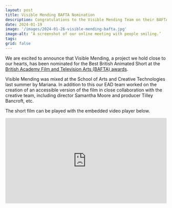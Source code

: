 ```yaml
---
layout: post
title: Visible Mending BAFTA Nomination
description: Congratulations to the Visible Mending Team on their BAFTA Nomination! 
date: 2024-01-19
image: '/images/2024-01-26-visible-mending-bafta.jpg'
image-alt: ‘A screenshot of our online meeting with people smiling.’
tags:
grid: false
---
```


<!--
#todo add tags
-->

We are excited to announce that Visible Mending, a project we hold close to our hearts, has been nominated for the Best British Animated Short at the [British Academy Film and Television Arts (BAFTA) awards](https://www.bafta.org/media-centre/press-releases/2024-ee-bafta-film-awards-nominations-announced).

Visible Mending was mixed at the School of Arts and Creative Technologies last summer by Mariana. In addition to this our EAD team worked on the creation of an accessible version of the film in close collaboration with the creative team, including director Samantha Moore and producer Tilley Bancroft, etc.

The short film can be played with the embedded video player below. 

<div style="padding:52.73% 0 0 0;position:relative;"><iframe src="https://player.vimeo.com/video/827066711?h=b05611ccb9" style="position:absolute;top:0;left:0;width:100%;height:100%;" frameborder="0" allow="autoplay; fullscreen; picture-in-picture" allowfullscreen></iframe></div><script src="https://player.vimeo.com/api/player.js"></script>


